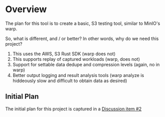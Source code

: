 # Overview
The plan for this tool is to create a basic, S3 testing tool, similar to MinIO's warp.  

So, what is different, and / or better?  In other words, why do we need this project?

1. This uses the AWS, S3 Rust SDK (warp does not)
2. This supports replay of captured workloads (warp, does not)
3. Support for settable data dedupe and compression levels (again, no in warp)
4. Better output logging and result analysis tools (warp analyze is hiddeously slow and difficult to obtain data as desired)

## Initial Plan
The initial plan for this project is captured in a [Discussion item #2](https://github.com/russfellows/warp-test/discussions/2)


